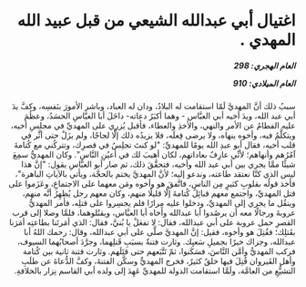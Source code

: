 <h1 dir="rtl">اغتيال أبي عبدالله الشيعي من قبل عبيد الله المهدي .</h1>

<h5 dir="rtl">العام الهجري:  298

العام الميلادي: 910

</h5>

<p dir="rtl">سببُ ذلك أنَّ المهديَّ لَمّا استقامت له البلادُ، ودان له العباد، وباشر الأمورَ بنَفسِه، وكفَّ يدَ أبي عبد الله، ويدَ أخيه أبي العبَّاس - وهما أكبَرُ دعاته- داخَلَ أبا العبَّاسِ الحسَدُ، وعظُمَ عليه الفطامُ عن الأمر والنهي، والأخذِ والعطاء، فأقبل يُزري على المهديِّ في مجلسِ أخيه، ويتكلَّمُ فيه، وأخوه ينهاه، ولا يرضى فِعلَه، فلا يزيدُه ذلك إلَّا لجاجًا، ولم يزَلْ حتى أثَّر في قلب أخيه، فقال أبو عبدِ الله يومًا للمهديِّ: "لو كنتَ تجلِسُ في قصرِك، وتتركُني مع كُتامةَ آمُرُهم وأنهاهم؛ لأنِّي عارِفٌ بعاداتهم، لكان أهيبَ لك في أعيُنِ النَّاسِ". وكان المهديُّ سمِعَ شيئًا ممَّا يجري بين أبي عبد الله وأخيه، فتحقَّقَ ذلك، ثم صار أبو العبَّاسِ يقول: "إنَّ هذا ليس الذي كنَّا نعتقد طاعته، وندعو إليه؛ لأنَّ المهديَّ يختم بالحجَّة، ويأتي بالآياتِ الباهرة"، فأخذ قولُه بقلوبِ كثيرٍ مِن الناس، فاتَّفقَ هو وأخوه ومَن معهما على الاجتماعِ، وعَزَموا على قتل المهديِّ، واجتمع معهم قبائِلُ كُتامةَ إلَّا قليلًا منهم، وكان معهم رجل يُظهِرُ أنَّه منهم، وينقُل ما يجري إلى المهديِّ، ودخلوا عليه مِرارًا فلم يجسِروا على قتلِه، فأمر المهديُّ عروبةَ ورجالًا معه أن يرصُدوا أبا عبدالله وأخاه أبا العبَّاس، ويقتُلوهما، فلمَّا وصلا إلى قرب القصرِ حمل عروبة على أبي عبدالله، فقال: لا تفعَلْ يا بُنيَّ، فقال: الذي أمَرتَنا بطاعتِه أمَرَنا بقَتلِك؛ فقُتِلَ هو وأخوه، فقيل: إنَّ المهديَّ صلَّى على أبي عبدالله، وقال: رحمك اللهُ أبا عبدالله، وجزاك خيرًا بجميلِ سَعيِك. وثارت فتنةٌ بسبَبِ قَتلِهما، وجرَّدَ أصحابُهما السيوف، فركب المهديُّ وأمَّن النَّاسَ، فسَكَنوا، ثمّ تَتَّبَعهم حتى قتَلَهم. وثارت فتنة ثانية بين كُتامة وأهل القَيروان قُتِلَ فيها خلقٌ كثيرٌ، فخرج المهديُّ وسكَّن الفتنةَ، وكفَّ الدُّعاةَ عن طلَبِ التشيُّعِ من العامَّة، ولَمَّا استقامت الدولة للمهديِّ عَهِدَ إلى ولده أبي القاسم نِزار بالخلافةِ.</p></br>
